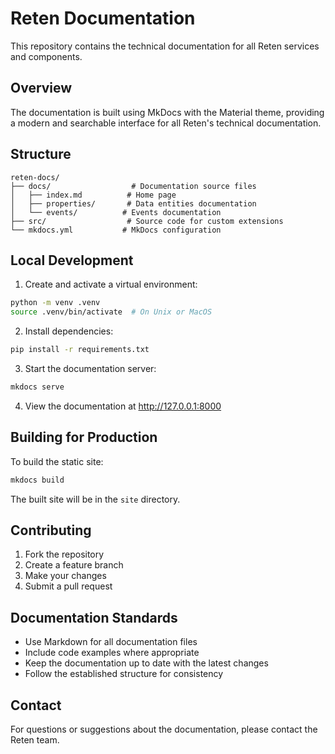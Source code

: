 # Reten Documentation

This repository contains the technical documentation for all Reten services and components.

## Overview

The documentation is built using MkDocs with the Material theme, providing a modern and searchable interface for all Reten's technical documentation.

## Structure

```
reten-docs/
├── docs/                  # Documentation source files
│   ├── index.md          # Home page
│   ├── properties/       # Data entities documentation
│   └── events/          # Events documentation
├── src/                  # Source code for custom extensions
└── mkdocs.yml           # MkDocs configuration
```

## Local Development

1. Create and activate a virtual environment:
```bash
python -m venv .venv
source .venv/bin/activate  # On Unix or MacOS
```

2. Install dependencies:
```bash
pip install -r requirements.txt
```

3. Start the documentation server:
```bash
mkdocs serve
```

4. View the documentation at http://127.0.0.1:8000

## Building for Production

To build the static site:
```bash
mkdocs build
```

The built site will be in the `site` directory.

## Contributing

1. Fork the repository
2. Create a feature branch
3. Make your changes
4. Submit a pull request

## Documentation Standards

- Use Markdown for all documentation files
- Include code examples where appropriate
- Keep the documentation up to date with the latest changes
- Follow the established structure for consistency

## Contact

For questions or suggestions about the documentation, please contact the Reten team. 